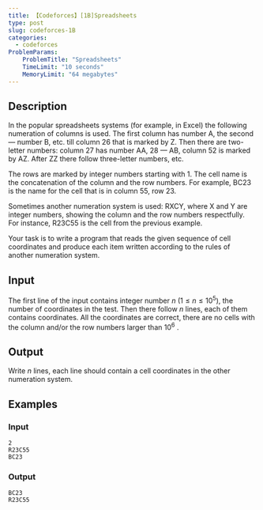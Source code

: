 ```yaml
---
title: 【Codeforces】[1B]Spreadsheets
type: post
slug: codeforces-1B
categories:
  - codeforces
ProblemParams:
    ProblemTitle: "Spreadsheets"
    TimeLimit: "10 seconds"
    MemoryLimit: "64 megabytes"
---
```


## Description

In the popular spreadsheets systems (for example, in Excel) the following numeration of columns is used. The first column has number A, the second — number B, etc. till column 26 that is marked by Z. Then there are two-letter numbers: column 27 has number AA, 28 — AB, column 52 is marked by AZ. After ZZ there follow three-letter numbers, etc.

The rows are marked by integer numbers starting with 1. The cell name is the concatenation of the column and the row numbers. For example, BC23 is the name for the cell that is in column 55, row 23.

Sometimes another numeration system is used: RXCY, where X and Y are integer numbers, showing the column and the row numbers respectfully. For instance, R23C55 is the cell from the previous example.

Your task is to write a program that reads the given sequence of cell coordinates and produce each item written according to the rules of another numeration system.

## Input

The first line of the input contains integer number $n$ ($1 ≤ n ≤ 10^{5}$), the number of coordinates in the test. Then there follow $n$ lines, each of them contains coordinates. All the coordinates are correct, there are no cells with the column and/or the row numbers larger than $10^{6}$ .

## Output

Write $n$ lines, each line should contain a cell coordinates in the other numeration system.

## Examples

### Input

```
2
R23C55
BC23

```

### Output

```
BC23
R23C55

```
